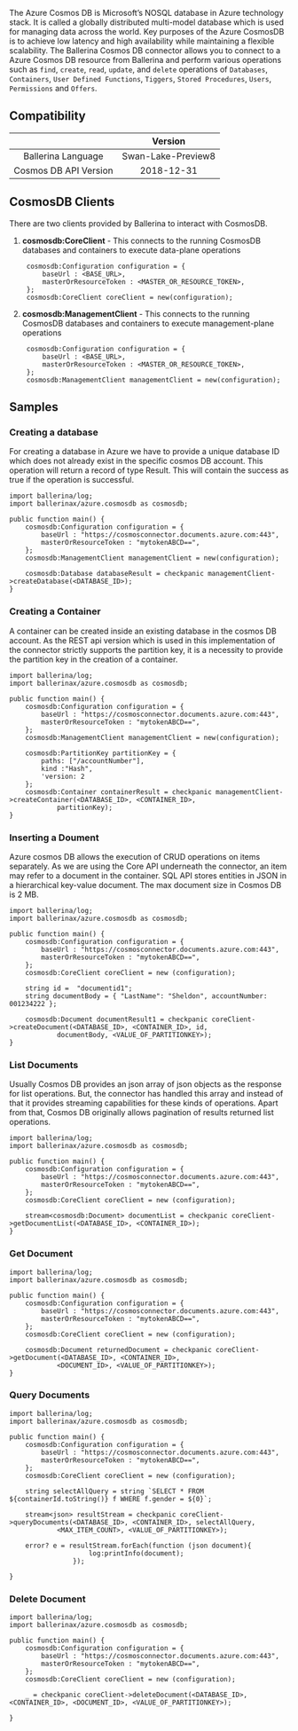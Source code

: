 The Azure Cosmos DB is Microsoft’s  NOSQL  database in Azure technology stack. It is called a globally distributed 
multi-model database which  is used for managing data across the world. Key purposes of the Azure CosmosDB is to achieve 
low latency and high availability while maintaining a flexible scalability. 
The Ballerina Cosmos DB connector allows you to connect to a Azure Cosmos DB resource from Ballerina and perform various 
operations such as `find`, `create`, `read`, `update`, and `delete` operations of `Databases`, `Containers`,
`User Defined Functions`, `Tiggers`, `Stored Procedures`, `Users`, `Permissions` and `Offers`. 

## Compatibility

|                           |    Version                  |
|:-------------------------:|:---------------------------:|
| Ballerina Language        | Swan-Lake-Preview8          |
| Cosmos DB API Version     | 2018-12-31                  |

## CosmosDB Clients

There are two clients provided by Ballerina to interact with CosmosDB.

1. **cosmosdb:CoreClient** - This connects to the running CosmosDB databases and containers to execute data-plane 
operations 

   ```ballerina
    cosmosdb:Configuration configuration = {
        baseUrl : <BASE_URL>,
        masterOrResourceToken : <MASTER_OR_RESOURCE_TOKEN>,
    };
    cosmosdb:CoreClient coreClient = new(configuration);
   ```
2. **cosmosdb:ManagementClient** - This connects to the running CosmosDB databases and containers to execute 
management-plane operations 

   ```ballerina
    cosmosdb:Configuration configuration = {
        baseUrl : <BASE_URL>,
        masterOrResourceToken : <MASTER_OR_RESOURCE_TOKEN>,
    };
    cosmosdb:ManagementClient managementClient = new(configuration);
   ```

## Samples 
### Creating a database
For creating a database in Azure we have to provide a unique database ID which does not already exist in the specific 
cosmos DB account. This operation will return a record of type Result. This will contain the success as true if the 
operation is successful.

```ballerina
import ballerina/log;
import ballerinax/azure.cosmosdb as cosmosdb;

public function main() {
    cosmosdb:Configuration configuration = {
        baseUrl : "https://cosmosconnector.documents.azure.com:443",
        masterOrResourceToken : "mytokenABCD==",
    };
    cosmosdb:ManagementClient managementClient = new(configuration);

    cosmosdb:Database databaseResult = checkpanic managementClient->createDatabase(<DATABASE_ID>);
}
```

### Creating a Container
A container can be created inside an existing database in the cosmos DB account. As the REST api version which is used 
in this implementation of the connector strictly supports the partition key, it is a necessity to provide the 
partition key in the creation of a container. 

```ballerina
import ballerina/log;
import ballerinax/azure.cosmosdb as cosmosdb;

public function main() {
    cosmosdb:Configuration configuration = {
        baseUrl : "https://cosmosconnector.documents.azure.com:443",
        masterOrResourceToken : "mytokenABCD==",
    };
    cosmosdb:ManagementClient managementClient = new(configuration);

    cosmosdb:PartitionKey partitionKey = {
        paths: ["/accountNumber"],
        kind :"Hash",
        'version: 2
    };
    cosmosdb:Container containerResult = checkpanic managementClient->createContainer(<DATABASE_ID>, <CONTAINER_ID>, 
            partitionKey);
}
```
### Inserting a Doument
Azure cosmos DB allows the execution of  CRUD operations on items separately. As we are using the Core API underneath 
the connector, an item may refer to a document in the container. SQL API stores entities in JSON in a hierarchical 
key-value document.  The max document size in Cosmos DB is 2 MB.

```ballerina
import ballerina/log;
import ballerinax/azure.cosmosdb as cosmosdb;

public function main() {
    cosmosdb:Configuration configuration = {
        baseUrl : "https://cosmosconnector.documents.azure.com:443",
        masterOrResourceToken : "mytokenABCD==",
    };
    cosmosdb:CoreClient coreClient = new (configuration);

    string id =  "documentid1";
    string documentBody = { "LastName": "Sheldon", accountNumber: 001234222 };
    
    cosmosdb:Document documentResult1 = checkpanic coreClient->createDocument(<DATABASE_ID>, <CONTAINER_ID>, id, 
            documentBody, <VALUE_OF_PARTITIONKEY>); 
}
```
### List Documents
Usually Cosmos DB provides an json array of json objects as the response for list operations. But, the connector 
has handled this array and instead of that it provides streaming capabilities for these kinds of operations. Apart from 
that, Cosmos DB originally allows pagination of results returned list operations.

```ballerina
import ballerina/log;
import ballerinax/azure.cosmosdb as cosmosdb;

public function main() {
    cosmosdb:Configuration configuration = {
        baseUrl : "https://cosmosconnector.documents.azure.com:443",
        masterOrResourceToken : "mytokenABCD==",
    };
    cosmosdb:CoreClient coreClient = new (configuration);

    stream<cosmosdb:Document> documentList = checkpanic coreClient->getDocumentList(<DATABASE_ID>, <CONTAINER_ID>);
}
```
### Get Document

```ballerina
import ballerina/log;
import ballerinax/azure.cosmosdb as cosmosdb;

public function main() {
    cosmosdb:Configuration configuration = {
        baseUrl : "https://cosmosconnector.documents.azure.com:443",
        masterOrResourceToken : "mytokenABCD==",
    };
    cosmosdb:CoreClient coreClient = new (configuration);

    cosmosdb:Document returnedDocument = checkpanic coreClient->getDocument(<DATABASE_ID>, <CONTAINER_ID>, 
            <DOCUMENT_ID>, <VALUE_OF_PARTITIONKEY>);
}
```

### Query Documents

```ballerina
import ballerina/log;
import ballerinax/azure.cosmosdb as cosmosdb;

public function main() {
    cosmosdb:Configuration configuration = {
        baseUrl : "https://cosmosconnector.documents.azure.com:443",
        masterOrResourceToken : "mytokenABCD==",
    };
    cosmosdb:CoreClient coreClient = new (configuration);

    string selectAllQuery = string `SELECT * FROM ${containerId.toString()} f WHERE f.gender = ${0}`;

    stream<json> resultStream = checkpanic coreClient->queryDocuments(<DATABASE_ID>, <CONTAINER_ID>, selectAllQuery, 
            <MAX_ITEM_COUNT>, <VALUE_OF_PARTITIONKEY>);

    error? e = resultStream.forEach(function (json document){
                    log:printInfo(document);
                });    

}
```
### Delete Document

```ballerina
import ballerina/log;
import ballerinax/azure.cosmosdb as cosmosdb;

public function main() {
    cosmosdb:Configuration configuration = {
        baseUrl : "https://cosmosconnector.documents.azure.com:443",
        masterOrResourceToken : "mytokenABCD==",
    };
    cosmosdb:CoreClient coreClient = new (configuration);

    _ = checkpanic coreClient->deleteDocument(<DATABASE_ID>, <CONTAINER_ID>, <DOCUMENT_ID>, <VALUE_OF_PARTITIONKEY>);

}
```
